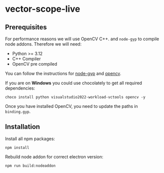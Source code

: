# vector-scope-live

## Prerequisites

For performance reasons we will use OpenCV C++. and `node-gyp` to compile node addons. Therefore we will need:
- Python >= 3.12
- C++ Compiler
- OpenCV pre compiled

You can follow the instructions for [node-gyp](https://github.com/nodejs/node-gyp#Installation) and [opencv](https://github.com/opencv/opencv).

If you are on **Windows** you could use chocolately to get all required dependencies:

```
choco install python visualstudio2022-workload-vctools opencv -y 
```

Once you have installed OpenCV, you need to update the paths in `binding.gyp`.

## Installation
Install all npm packages:
```
npm install
```

Rebuild node addon for correct electron version:
```
npm run build:nodeaddon
```